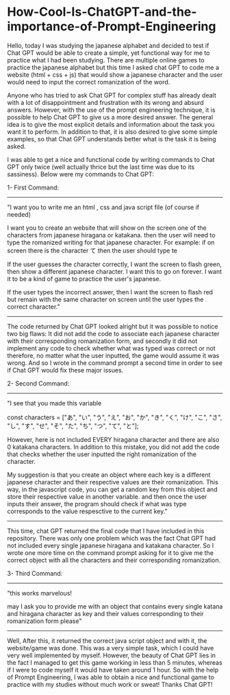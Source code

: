 # How-Cool-Is-ChatGPT-and-the-importance-of-Prompt-Engineering

Hello, today I was studying the japanese alphabet and decided to test if Chat GPT would be able to create a simple, yet functional way for me to practice what I had been studying.
There are multiple online games to practice the japanese alphabet but this time I asked chat GPT to code me a website (html + css + js) that would show a japanese character and the
user would need to input the correct romanization of the word.

Anyone who has tried to ask Chat GPT for complex stuff has already dealt with a lot of disappointment and frustration with its wrong and absurd answers. However, with the use of
the prompt engineering technique, it is possible to help Chat GPT to give us a more desired answer. The general idea is to give the most explicit details and information about the 
task you want it to perform. In addition to that, it is also desired to give some simple examples, so that Chat GPT understands better what is the task it is being asked.

I was able to get a nice and functional code by writing commands to Chat GPT only twice (well actually thrice but the last time was due to its sassiness). Below were my commands to
Chat GPT:

1- First Command:
- - - - - - - - - - - - - - - - - - - - - - - - - - - - - - - - - - - - - - - - - - - - - - - - - - - - - - - - - - - - - - - - - - - - - - - - - - - - - - - - - - - - - - - - - - - - - - - - - - - - - - 
"I want you to write me an html , css and java script file (of course if needed)

I want you to create an website that will show on the screen one of the characters from japanese hiragana or katakana. then the user will need to type the romanized writing for that japanese character.
For example: if on screen there is the character て then the user should type te

If the user guesses the character correctly, I want the screen to flash green, then show a different japanese character. I want this to go on forever. I want it to be a kind of game to practice the user's japanese.

If the user types the incorrect answer, then I want the screen to flash red but remain with the same character on screen until the user types the correct character."
- - - - - - - - - - - - - - - - - - - - - - - - - - - - - - - - - - - - - - - - - - - - - - - - - - - - - - - - - - - - - - - - - - - - - - - - - - - - - - - - - - - - - - - - - - - - - - - - - - - - - - 

The code returned by Chat GPT looked alright but it was possible to notice two big flaws: It did not add the code to associate each japanese character with their corresponding romanization form, and secondly
it did not implement any code to check whether what was typed was correct or not therefore, no matter what the user inputted, the game would assume it was wrong.
And so I wrote in the command prompt a second time in order to see if Chat GPT would fix these major issues.

2- Second Command:
- - - - - - - - - - - - - - - - - - - - - - - - - - - - - - - - - - - - - - - - - - - - - - - - - - - - - - - - - - - - - - - - - - - - - - - - - - - - - - - - - - - - - - - - - - - - - - - - - - - - - - 
"I see that you made this variable

const characters = ["あ", "い", "う", "え", "お", "か", "き", "く", "け", "こ", "さ", "し", "す", "せ", "そ", "た", "ち", "つ", "て", "と"];

However, here is not included EVERY hiragana character and there are also 0 katakana characters. In addition to this mistake, you did not add the code that checks whether the user inputted the right romanization of the character.

My suggestion is that you create an object where each key is a different japanese character and their respective values are their romanization. 
This way, in the javascript code, you can get a random key from this object and store their respective value in another variable. and then once the user inputs their answer, the program should check if what was type corresponds to the value respesctive to the current key."
- - - - - - - - - - - - - - - - - - - - - - - - - - - - - - - - - - - - - - - - - - - - - - - - - - - - - - - - - - - - - - - - - - - - - - - - - - - - - - - - - - - - - - - - - - - - - - - - - - - - - - 

This time, chat GPT returned the final code that I have included in this repository. There was only one problem which was the fact Chat GPT had not included every single japanese hiragana and katakana character. So I wrote one more time on the command prompt asking for it to give me the correct object with all the characters and their corresponding romanization.

3- Third Command:
- - - - - - - - - - - - - - - - - - - - - - - - - - - - - - - - - - - - - - - - - - - - - - - - - - - - - - - - - - - - - - - - - - - - - - - - - - - - - - - - - - - - - - - - - - - - - - - - - - - - - - 
"this works marvelous!

may I ask you to provide me with an object that contains every single katana and hiragana character as key and their values corresponding to their romanization form please"
- - - - - - - - - - - - - - - - - - - - - - - - - - - - - - - - - - - - - - - - - - - - - - - - - - - - - - - - - - - - - - - - - - - - - - - - - - - - - - - - - - - - - - - - - - - - - - - - - - - - - - 

Well, After this, it returned the correct java script object and with it, the website/game was done. This was a very simple task, which I could have very well implemented by myself. However, the beauty of Chat GPT lies in the fact I managed to get this game working in less than 5 minutes, whereas if I were to code myself it would have taken around 1 hour. So with the help of Prompt Engineering, I was able to obtain a nice and functional game to practice with my studies without much work or sweat! Thanks Chat GPT! 

